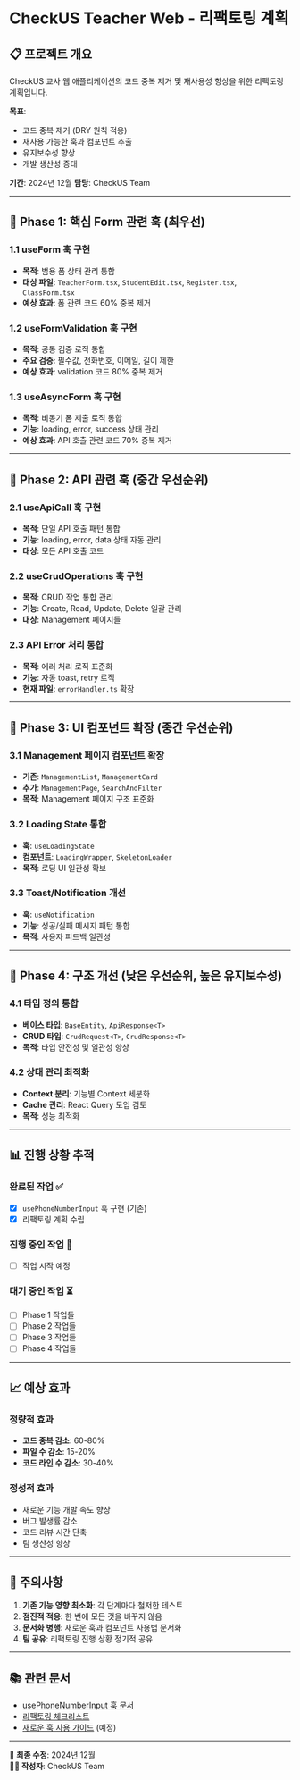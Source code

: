# CheckUS Teacher Web - 리팩토링 계획

## 📋 프로젝트 개요

CheckUS 교사 웹 애플리케이션의 코드 중복 제거 및 재사용성 향상을 위한 리팩토링 계획입니다.

**목표**:
- 코드 중복 제거 (DRY 원칙 적용)
- 재사용 가능한 훅과 컴포넌트 추출
- 유지보수성 향상
- 개발 생산성 증대

**기간**: 2024년 12월
**담당**: CheckUS Team

---

## 🎯 Phase 1: 핵심 Form 관련 훅 (최우선)

### 1.1 useForm 훅 구현
- **목적**: 범용 폼 상태 관리 통합
- **대상 파일**: `TeacherForm.tsx`, `StudentEdit.tsx`, `Register.tsx`, `ClassForm.tsx`
- **예상 효과**: 폼 관련 코드 60% 중복 제거

### 1.2 useFormValidation 훅 구현
- **목적**: 공통 검증 로직 통합
- **주요 검증**: 필수값, 전화번호, 이메일, 길이 제한
- **예상 효과**: validation 코드 80% 중복 제거

### 1.3 useAsyncForm 훅 구현
- **목적**: 비동기 폼 제출 로직 통합
- **기능**: loading, error, success 상태 관리
- **예상 효과**: API 호출 관련 코드 70% 중복 제거

---

## 🎯 Phase 2: API 관련 훅 (중간 우선순위)

### 2.1 useApiCall 훅 구현
- **목적**: 단일 API 호출 패턴 통합
- **기능**: loading, error, data 상태 자동 관리
- **대상**: 모든 API 호출 코드

### 2.2 useCrudOperations 훅 구현
- **목적**: CRUD 작업 통합 관리
- **기능**: Create, Read, Update, Delete 일괄 관리
- **대상**: Management 페이지들

### 2.3 API Error 처리 통합
- **목적**: 에러 처리 로직 표준화
- **기능**: 자동 toast, retry 로직
- **현재 파일**: `errorHandler.ts` 확장

---

## 🎯 Phase 3: UI 컴포넌트 확장 (중간 우선순위)

### 3.1 Management 페이지 컴포넌트 확장
- **기존**: `ManagementList`, `ManagementCard`
- **추가**: `ManagementPage`, `SearchAndFilter`
- **목적**: Management 페이지 구조 표준화

### 3.2 Loading State 통합
- **훅**: `useLoadingState`
- **컴포넌트**: `LoadingWrapper`, `SkeletonLoader`
- **목적**: 로딩 UI 일관성 확보

### 3.3 Toast/Notification 개선
- **훅**: `useNotification`
- **기능**: 성공/실패 메시지 패턴 통합
- **목적**: 사용자 피드백 일관성

---

## 🎯 Phase 4: 구조 개선 (낮은 우선순위, 높은 유지보수성)

### 4.1 타입 정의 통합
- **베이스 타입**: `BaseEntity`, `ApiResponse<T>`
- **CRUD 타입**: `CrudRequest<T>`, `CrudResponse<T>`
- **목적**: 타입 안전성 및 일관성 향상

### 4.2 상태 관리 최적화
- **Context 분리**: 기능별 Context 세분화
- **Cache 관리**: React Query 도입 검토
- **목적**: 성능 최적화

---

## 📊 진행 상황 추적

### 완료된 작업 ✅
- [x] `usePhoneNumberInput` 훅 구현 (기존)
- [x] 리팩토링 계획 수립

### 진행 중인 작업 🔄
- [ ] 작업 시작 예정

### 대기 중인 작업 ⏳
- [ ] Phase 1 작업들
- [ ] Phase 2 작업들
- [ ] Phase 3 작업들
- [ ] Phase 4 작업들

---

## 📈 예상 효과

### 정량적 효과
- **코드 중복 감소**: 60-80%
- **파일 수 감소**: 15-20%
- **코드 라인 수 감소**: 30-40%

### 정성적 효과
- 새로운 기능 개발 속도 향상
- 버그 발생률 감소
- 코드 리뷰 시간 단축
- 팀 생산성 향상

---

## 🚨 주의사항

1. **기존 기능 영향 최소화**: 각 단계마다 철저한 테스트
2. **점진적 적용**: 한 번에 모든 것을 바꾸지 않음
3. **문서화 병행**: 새로운 훅과 컴포넌트 사용법 문서화
4. **팀 공유**: 리팩토링 진행 상황 정기적 공유

---

## 📚 관련 문서

- [usePhoneNumberInput 훅 문서](./hooks/usePhoneNumberInput.md)
- [리팩토링 체크리스트](./REFACTORING_CHECKLIST.md)
- [새로운 훅 사용 가이드](./hooks/README.md) (예정)

---

**📝 최종 수정**: 2024년 12월  
**👨‍💻 작성자**: CheckUS Team 